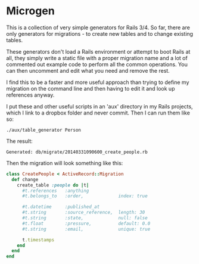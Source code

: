Microgen
========

This is a collection of very simple generators for Rails 3/4. So far, there are only generators for migrations - to create new tables and to change existing tables.

These generators don't load a Rails environment or attempt to boot Rails at all, they simply write a static file with a proper migration name and a lot of commented out example code to perform all the common operations. You can then uncomment and edit what you need and remove the rest.

I find this to be a faster and more useful approach than trying to define my migration on the command line and then having to edit it and look up references anyway.

I put these and other useful scripts in an 'aux' directory in my Rails projects, which I link to a dropbox folder and never commit. Then I can run them like so:

```
./aux/table_generator Person
```

The result:

```
Generated: db/migrate/20140331090600_create_people.rb
```

Then the migration will look something like this:

```ruby
class CreatePeople < ActiveRecord::Migration
  def change
    create_table :people do |t|
      #t.references   :anything
      #t.belongs_to   :order,             index: true

      #t.datetime     :published_at
      #t.string       :source_reference,  length: 30
      #t.string       :state,             null: false
      #t.float        :pressure,          default: 0.0
      #t.string       :email,             unique: true

      t.timestamps
    end
  end
end
```
